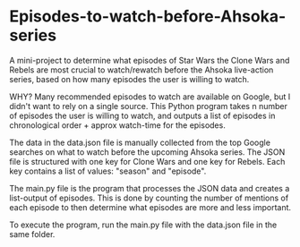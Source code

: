 # Episodes-to-watch-before-Ahsoka-series
A mini-project to determine what episodes of Star Wars the Clone Wars and Rebels are most crucial to watch/rewatch before the Ahsoka live-action series, based on how many episodes the user is willing to watch.

WHY? Many recommended episodes to watch are available on Google, but I didn't want to rely on a single source. This Python program takes n number of episodes the user is willing to watch, and outputs a list of episodes in chronological order + approx watch-time for the episodes.

The data in the data.json file is manually collected from the top Google searches on what to watch before the upcoming Ahsoka series. 
The JSON file is structured with one key for Clone Wars and one key for Rebels. Each key contains a list of values: "season" and "episode".

The main.py file is the program that processes the JSON data and creates a list-output of episodes. This is  done by counting the number of mentions of each episode to then determine what episodes are more and less important.

To execute the program, run the main.py file with the data.json file in the same folder.
